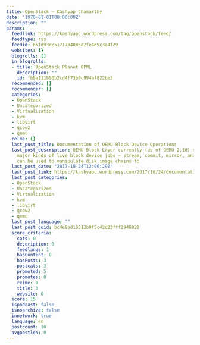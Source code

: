 ```yaml
---
title: OpenStack – Kashyap Chamarthy
date: "1970-01-01T00:00:00Z"
description: ""
params:
  feedlink: https://kashyapc.wordpress.com/tag/openstack/feed/
  feedtype: rss
  feedid: 66fd930c5171784005d2fe469c3a4f29
  websites: {}
  blogrolls: []
  in_blogrolls:
  - title: OpenStack Planet OPML
    description: ""
    id: fb9a111890b2cd4f73b9c994af822be3
  recommended: []
  recommender: []
  categories:
  - OpenStack
  - Uncategorized
  - Virtualization
  - kvm
  - libvirt
  - qcow2
  - qemu
  relme: {}
  last_post_title: Documentation of QEMU Block Device Operations
  last_post_description: QEMU Block Layer currently (as of QEMU 2.10) supports four
    major kinds of live block device jobs – stream, commit, mirror, and backup. These
    can be used to manipulate disk image chains to
  last_post_date: "2017-10-24T12:06:29Z"
  last_post_link: https://kashyapc.wordpress.com/2017/10/24/documentation-of-qemu-block-device-operations/
  last_post_categories:
  - OpenStack
  - Uncategorized
  - Virtualization
  - kvm
  - libvirt
  - qcow2
  - qemu
  last_post_language: ""
  last_post_guid: bc4e9ad16512b9f5c42d23fff2948828
  score_criteria:
    cats: 0
    description: 0
    feedlangs: 1
    hasContent: 0
    hasPosts: 3
    postcats: 3
    promoted: 5
    promotes: 0
    relme: 0
    title: 3
    website: 0
  score: 15
  ispodcast: false
  isnoarchive: false
  innetwork: true
  language: en
  postcount: 10
  avgpostlen: 0
---
```

